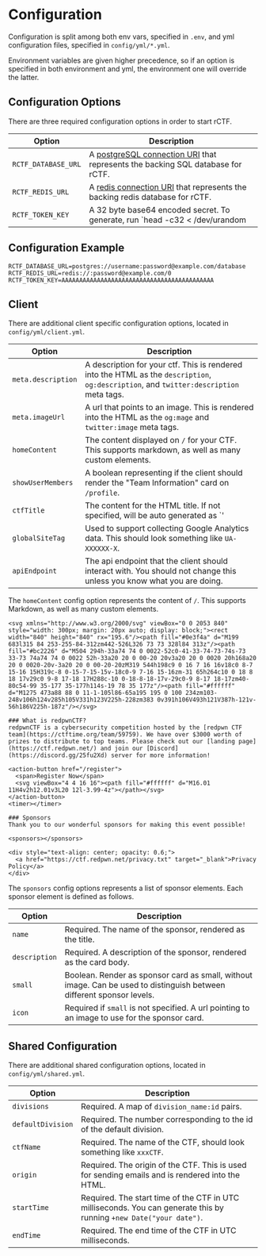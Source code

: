 # Configuration

Configuration is split among both env vars, specified in `.env`, and yml configuration files, specified in `config/yml/*.yml`.

Environment variables are given higher precedence, so if an option is specified in both environment and yml, the environment one will override the latter.

## Configuration Options

There are three required configuration options in order to start rCTF.

Option|Description
-|-
`RCTF_DATABASE_URL`|A [postgreSQL connection URI](https://www.postgresql.org/docs/current/libpq-connect.html) that represents the backing SQL database for rCTF.  
`RCTF_REDIS_URL`|A [redis connection URI](https://metacpan.org/pod/URI::redis#SYNOPSIS) that represents the backing redis database for rCTF. 
`RCTF_TOKEN_KEY`|A 32 byte base64 encoded secret. To generate, run `head -c32 < /dev/urandom | base64 -w0`

## Configuration Example

```shell
RCTF_DATABASE_URL=postgres://username:password@example.com/database
RCTF_REDIS_URL=redis://:password@example.com/0
RCTF_TOKEN_KEY=AAAAAAAAAAAAAAAAAAAAAAAAAAAAAAAAAAAAAAAAAAA
```

## Client

There are additional client specific configuration options, located in `config/yml/client.yml`. 

Option|Description
-|-
`meta.description` | A description for your ctf. This is rendered into the HTML as the `description`,  `og:description`, and `twitter:description` meta tags. 
`meta.imageUrl` | A url that points to an image. This is rendered into the HTML as the `og:mage` and `twitter:image` meta tags. 
`homeContent` | The content displayed on `/` for your CTF. This supports markdown, as well as many custom elements. 
`showUserMembers` | A boolean representing if the client should render the "Team Information" card on `/profile`. 
`ctfTitle` | The content for the HTML title. If not specified, will be auto generated as `' | ' + shared.ctfName`.
`globalSiteTag` | Used to support collecting Google Analytics data. This should look something like `UA-XXXXXX-X`. 
`apiEndpoint` | The api endpoint that the client should interact with. You should not change this unless you know what you are doing. 

The `homeContent` config option represents the content of `/`. This supports Markdown, as well as many custom elements. 

```
<svg xmlns="http://www.w3.org/2000/svg" viewBox="0 0 2053 840" style="width: 300px; margin: 20px auto; display: block;"><rect width="840" height="840" rx="195.6"/><path fill="#0e3f4a" d="M199 683l315 84 253-255-84-312zm442-526L326 73 73 328l84 313z"/><path fill="#bc2226" d="M504 294h-33a74 74 0 0022-52c0-41-33-74-73-74s-73 33-73 74a74 74 0 0022 52h-33a20 20 0 00-20 20v3a20 20 0 0020 20h168a20 20 0 0020-20v-3a20 20 0 00-20-20zM319 544h198c9 0 16 7 16 16v18c0 8-7 15-16 15H319c-8 0-15-7-15-15v-18c0-9 7-16 15-16zm-31 65h264c10 0 18 8 18 17v29c0 9-8 17-18 17H288c-10 0-18-8-18-17v-29c0-9 8-17 18-17zm40-80c54-99 35-177 35-177h114s-19 78 35 177z"/><path fill="#ffffff" d="M1275 473a88 88 0 11-1-105l86-65a195 195 0 100 234zm103-248v106h124v285h105V331h123V225h-228zm383 0v391h106V493h121V387h-121v-56h186V225h-187z"/></svg>

### What is redpwnCTF?
redpwnCTF is a cybersecurity competition hosted by the [redpwn CTF team](https://ctftime.org/team/59759). We have over $3000 worth of prizes to distribute to top teams. Please check out our [landing page](https://ctf.redpwn.net/) and join our [Discord](https://discord.gg/25fu2Xd) server for more information!

<action-button href="/register">
  <span>Register Now</span>
  <svg viewBox="4 4 16 16"><path fill="#ffffff" d="M16.01 11H4v2h12.01v3L20 12l-3.99-4z"></path></svg>
</action-button>
<timer></timer>

### Sponsors
Thank you to our wonderful sponsors for making this event possible!

<sponsors></sponsors>

<div style="text-align: center; opacity: 0.6;">
  <a href="https://ctf.redpwn.net/privacy.txt" target="_blank">Privacy Policy</a>
</div>
```

The `sponsors` config options represents a list of sponsor elements. Each sponsor element is defined as follows. 

Option|Description
-|-
`name` | Required. The name of the sponsor, rendered as the title. 
`description` | Required. A description of the sponsor, rendered as the card body.
`small` | Boolean. Render as sponsor card as small, without image. Can be used to distinguish between different sponsor levels. 
`icon` | Required if `small` is not specified. A url pointing to an image to use for the sponsor card. 

## Shared Configuration

There are additional shared configuration options, located in `config/yml/shared.yml`. 

Option|Description
-|-
`divisions` | Required. A map of `division_name:id` pairs. 
`defaultDivision` | Required. The number corresponding to the id of the default division.
`ctfName` | Required. The name of the CTF, should look something like `xxxCTF`. 
`origin` | Required. The origin of the CTF. This is used for sending emails and is rendered into the HTML. 
`startTime` | Required. The start time of the CTF in UTC milliseconds. You can generate this by running `+new Date("your date")`.
`endTime` | Required. The end time of the CTF in UTC milliseconds. 